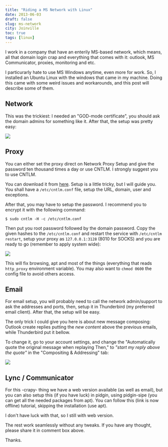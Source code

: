 ```yaml
---
title: "Riding a MS Network with Linux"
date: 2013-06-03
draft: false
slug: ms-network
city: Joinville
toc: true
tags: [linux]
---
```


I work in a company that have an enterily MS-based network, which means, all that domain login crap and everything that comes with it: outlook, MS Communicator, proxies, monitoring and etc.

I particurarly hate to use MS Windows anytime, even more for work. So, I installed an Ubuntu Linux with the windows that came in my machine. Doing this came with some weird issues and workarounds, and this post will describe some of them.

## Network

This was the trickiest: I needed an "GOD-mode certificate", you should ask the domain admins for something like it. After that, the setup was pretty easy:

![](/public/images/ms-network/cdaf2ee3-24a4-4c9b-ad5b-c28aa977c11d.png)
## Proxy

You can either set the proxy direct on Network Proxy Setup and give the password ten thousand times a day or use CNTLM. I strongly suggest you to use CNTLM.

You can download it from [here](https://sourceforge.net/projects/cntlm/files/cntlm/cntlm%200.92.3/). Setup is a little tricky, but I will guide you. You shall have a `/etc/cntlm.conf` file, setup the URL, domain, user and exceptions.

After that, you may have to setup the password. I recommend you to encrypt it with the following command:

```
$ sudo cntlm -H -c /etc/cntlm.conf
```

Then put you root password followed by the domain password. Copy the given hashes to the `/etc/cntlm.conf` and restart the service with `/etc/cntlm restart`, setup your proxy as `127.0.0.1:3128` (8010 for SOCKS) and you are ready to go (remember to apply system wide):

![](/public/images/ms-network/af7cdd85-525a-4326-8683-aa6752f2fec4.png)

This will fix browsing, apt and most of the things (everything that reads `http_proxy` environment variable). You may also want to `chmod 0600` the config file to avoid others access.

## Email

For email setup, you will probably need to call the network admin/support to ask the addresses and ports, then, setup it in Thunderbird (my preferred email client). After that, the setup will be easy.

The only trick I could give you here is about new message composing: Outlook create replies putting the *new content* above the previous emails, while Thunderbird put it bellow.

To change it, go to your account settings, and change the "Automatically quote the original message when replaying Then," to *"start my reply above the quote"* in the "Compositing & Addressing" tab:

![](/public/images/ms-network/d7dcf823-9741-4f28-bc70-1675d9f68c6d.png)
## Lync / Communicator

For this -crapy- thing we have a web version available (as well as email), but you can also setup this (if you have luck) in pidgin, using pidgin-sipe (you can get all the needed packages from apt). You can follow this (link is now offline) tutorial, skipping the installation (use apt).

I don't have luck with that, so I still with web version.

The rest work seamlessly without any tweaks. If you have any thought, please share it in comment box above.

Thanks.

